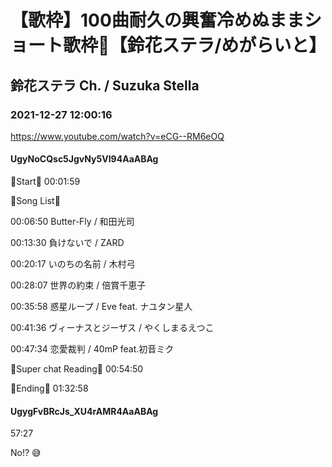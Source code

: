 # 【歌枠】100曲耐久の興奮冷めぬままショート歌枠🔔【鈴花ステラ/めがらいと】

## 鈴花ステラ Ch. / Suzuka Stella

### 2021-12-27 12:00:16

https://www.youtube.com/watch?v=eCG--RM6eOQ

#### UgyNoCQsc5JgvNy5VI94AaABAg

🔔Start🔔 00:01:59



🔔Song List🔔

00:06:50 Butter-Fly / 和田光司

00:13:30 負けないで / ZARD

00:20:17 いのちの名前 / 木村弓

00:28:07 世界の約束 / 倍賞千恵子

00:35:58 惑星ループ / Eve feat. ナユタン星人

00:41:36 ヴィーナスとジーザス / やくしまるえつこ

00:47:34 恋愛裁判 / 40mP feat.初音ミク



🔔Super chat Reading🔔 00:54:50



🔔Ending🔔 01:32:58



#### UgygFvBRcJs_XU4rAMR4AaABAg

57:27

No!? 😅

